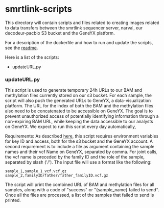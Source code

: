 # smrtlink-scripts

This directory will contain scripts and files related to creating images related to data transfers between the smrtlink sequencer server, narval, our decodeur-pacbio S3 bucket and the GeneYX platform. 

For a description of the dockerfile and how to run and update the scripts, see the [readme](https://github.com/Ferlab-Ste-Justine/smrtlink-scripts/blob/main/python/README.md). 

Here is a list of the scripts:
- updateURL.py

### updateURL.py
This script is used to generate temporary 24h URLs to our BAM and methylation files currently stored on our s3 bucket. For each sample, the script will also push the generated URLs to GeneYX, a data-visualization platform. 
The URL for the index of both the BAM and the methylation files also need to be concatenated to be accessible on GeneYX. 
The goal is to prevent unauthorized access of potentially identifying information through a non-expiring BAM URL, while keeping the data accessible to our analysts on GeneYX. We expect to run this script every day automatically, 

Requirements:
As described [here](https://github.com/Ferlab-Ste-Justine/smrtlink-scripts/blob/main/python/README.md#running-the-updateurlpy-script), this script requires environment variables for key ID and access, both for the s3 bucket and the GeneYX account. 
A second requirement is to include a file as argument containing the sample names and their vcf Name on GeneYX, separated by comma. For joint calls, the vcf name is preceded by the family ID and the role of the sample, separated by slash ('/').
The input file will use a format like the following:

```
sample_1,sample_1_vcf.vcf.gz
sample_2,familyID/father/father_familyID.vcf.gz
```
The script will print the combined URL of BAM and methylation files for all samples, along with a code of "success" or "{sample_name} failed to send". 
Once all the files are processed, a list of the samples that failed to send is printed. 
